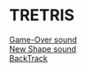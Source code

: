 # TRETRIS

[Game-Over sound](https://freesound.org/people/deleted_user_877451/sounds/76376/)<br />
[New Shape sound](https://freesound.org/people/Kodack/sounds/258020/)<br />
[BackTrack](https://freesound.org/people/B_Sean/sounds/421888/)<br />
